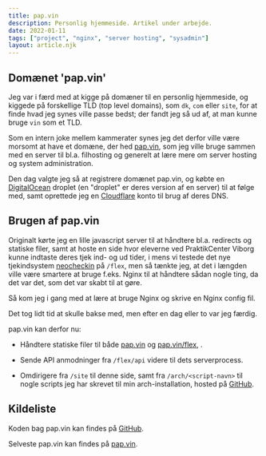 ```yaml
---
title: pap.vin
description: Personlig hjemmeside. Artikel under arbejde.
date: 2022-01-11
tags: ["project", "nginx", "server hosting", "sysadmin"]
layout: article.njk
---
```


## Domænet 'pap.vin'

Jeg var i færd med at kigge på domæner til en personlig hjemmeside, og kiggede på forskellige TLD (top level domains), som `dk`, `com` eller `site`, for at finde hvad jeg synes ville passe bedst; der fandt jeg så ud af, at man kunne bruge `vin` som et TLD.

Som en intern joke mellem kammerater synes jeg det derfor ville være morsomt at have et domæne, der hed [pap.vin](https://pap.vin), som jeg ville bruge sammen med en server til bl.a. filhosting og generelt at lære mere om server hosting og system administration.

Den dag valgte jeg så at registrere domænet pap.vin, og købte en [DigitalOcean](https://www.digitalocean.com) droplet (en "droplet" er deres version af en server) til at følge med, samt oprettede jeg en [Cloudflare](https://www.cloudflare.com) konto til brug af deres DNS.

## Brugen af pap.vin

Originalt kørte jeg en lille javascript server til at håndtere bl.a. redirects og statiske filer, samt at hoste en side hvor eleverne ved PraktikCenter Viborg kunne indtaste deres tjek ind- og ud tider, i mens vi testede det nye tjekindsystem [neocheckin](/projects/neocheckin) på `/flex`, men så tænkte jeg, at det i længden ville være smartere at bruge f.eks. Nginx til at håndtere sådan nogle ting, da det var det, som det var skabt til at gøre.

Så kom jeg i gang med at lære at bruge Nginx og skrive en Nginx config fil.

Det tog lidt tid at skulle bakse med, men efter en dag eller to var jeg færdig.

pap.vin kan derfor nu:
* Håndtere statiske filer til både [pap.vin](https://pap.vin) og [pap.vin/flex](https://pap.vin), .

* Sende API anmodninger fra `/flex/api` videre til dets serverprocess.

* Omdirigere fra `/site`  til denne side, samt fra `/arch/<script-navn>` til nogle scripts jeg har skrevet til min arch-installation, hosted på [GitHub](https://github.com/camper0008/arch).

## Kildeliste

Koden bag pap.vin kan findes på [GitHub](https://github.com/camper0008/pap.vin).

Selveste pap.vin kan findes på [pap.vin](https://pap.vin).
